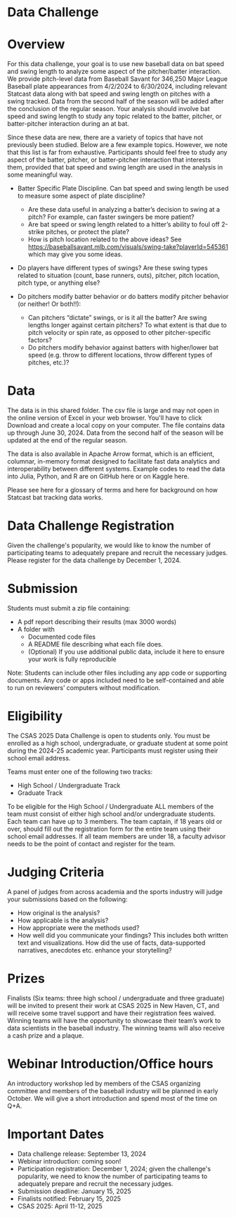 
# Data Challenge

# Overview
For this data challenge, your goal is to use new baseball data on bat speed and swing length to analyze some aspect of the pitcher/batter interaction. We provide pitch-level data from Baseball Savant for 346,250 Major League Baseball plate appearances from 4/2/2024 to 6/30/2024, including relevant Statcast data along with bat speed and swing length on pitches with a swing tracked. Data from the second half of the season will be added after the conclusion of the regular season. Your analysis should involve bat speed and swing length to study any topic related to the batter, pitcher, or batter-pitcher interaction during an at bat.

Since these data are new, there are a variety of topics that have not previously been studied. Below are a few example topics. However, we note that this list is far from exhaustive. Participants should feel free to study any aspect of the batter, pitcher, or batter-pitcher interaction that interests them, provided that bat speed and swing length are used in the analysis in some meaningful way.
  - Batter Specific Plate Discipline. Can bat speed and swing length be used to measure some aspect of plate discipline?
      - Are these data useful in analyzing a batter’s decision to swing at a pitch? For example, can faster swingers be more patient?
      - Are bat speed or swing length related to a hitter’s ability to foul off 2-strike pitches, or protect the plate?
      - How is pitch location related to the above ideas? See https://baseballsavant.mlb.com/visuals/swing-take?playerId=545361 which may give you some ideas.
    
  - Do players have different types of swings? Are these swing types related to situation (count, base runners, outs), pitcher, pitch location, pitch type, or anything else?
    
  - Do pitchers modify batter behavior or do batters modify pitcher behavior (or neither! Or both!!):
      - Can pitchers “dictate” swings, or is it all the batter? Are swing lengths longer against certain pitchers? To what extent is that due to pitch velocity or spin rate, as opposed to other pitcher-specific factors?
      - Do pitchers modify behavior against batters with higher/lower bat speed (e.g. throw to different locations, throw different types of pitches, etc.)?
    
# Data
The data is in this shared folder. The csv file is large and may not open in the online version of Excel in your web browser. You'll have to click Download and create a local copy on your computer. The file contains data up through June 30, 2024. Data from the second half of the season will be updated at the end of the regular season.

The data is also available in Apache Arrow format, which is an efficient, columnar, in-memory format designed to facilitate fast data analytics and interoperability between different systems. Example codes to read the data into Julia, Python, and R are on GitHub here or on Kaggle here.

Please see here for a glossary of terms and here for background on how Statcast bat tracking data works.

# Data Challenge Registration
Given the challenge's popularity, we would like to know the number of participating teams to adequately prepare and recruit the necessary judges. Please register for the data challenge by December 1, 2024.

# Submission
Students must submit a zip file containing:
  - A pdf report describing their results (max 3000 words)
  - A folder with
      - Documented code files
      - A README file describing what each file does.
      - (Optional) If you use additional public data, include it here to ensure your work is fully reproducible

Note: Students can include other files including any app code or supporting documents. Any code or apps included need to be self-contained and able to run on reviewers’ computers without modification.

# Eligibility
The CSAS 2025 Data Challenge is open to students only. You must be enrolled as a high school, undergraduate, or graduate student at some point during the 2024-25 academic year. Participants must register using their school email address.

Teams must enter one of the following two tracks:
  - High School / Undergraduate Track
  - Graduate Track
    
To be eligible for the High School / Undergraduate ALL members of the team must consist of either high school and/or undergraduate students. Each team can have up to 3 members. The team captain, if 18 years old or over, should fill out the registration form for the entire team using their school email addresses. If all team members are under 18, a faculty advisor needs to be the point of contact and register for the team.

# Judging Criteria
A panel of judges from across academia and the sports industry will judge your submissions based on the following:
  - How original is the analysis?
  - How applicable is the analysis?
  - How appropriate were the methods used?
  - How well did you communicate your findings? This includes both written text and visualizations. How did the use of facts, data-supported narratives, anecdotes etc. enhance your storytelling?

# Prizes
Finalists (Six teams: three high school / undergraduate and three graduate) will be invited to present their work at CSAS 2025 in New Haven, CT, and will receive some travel support and have their registration fees waived. Winning teams will have the opportunity to showcase their team’s work to data scientists in the baseball industry. The winning teams will also receive a cash prize and a plaque.

# Webinar Introduction/Office hours
An introductory workshop led by members of the CSAS organizing committee and members of the baseball industry will be planned in early October. We will give a short introduction and spend most of the time on Q+A.

# Important Dates
  - Data challenge release: September 13, 2024
  - Webinar introduction: coming soon!
  - Participation registration: December 1, 2024; given the challenge's popularity, we need to know the number of participating teams to adequately prepare and recruit the necessary judges.
  - Submission deadline: January 15, 2025
  - Finalists notified: February 15, 2025
  - CSAS 2025: April 11-12, 2025
